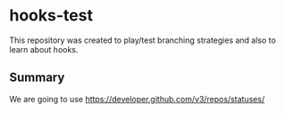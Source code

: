 # hooks-test

This repository was created to play/test branching strategies and also to learn about hooks.

## Summary
We are going to use https://developer.github.com/v3/repos/statuses/